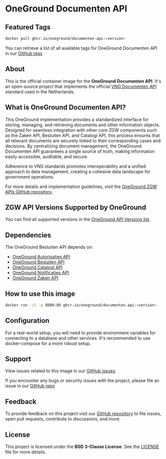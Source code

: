 # OneGround Documenten API

## Featured Tags

 ```bash
 docker pull ghcr.io/oneground/documenten-api:<version>
 ```

You can retrieve a list of all available tags for OneGround Documenten API in our [GitHub tags](https://github.com/OneGround/ZGW-APIs/tags)

## About

This is the official container image for the **OneGround Documenten API**. It's an open-source project that implements the official [VNG Documenten API](https://vng-realisatie.github.io/gemma-zaken/standaard/documenten) standard used in the Netherlands.

## What is OneGround Documenten API?

This OneGround implementation provides a standardized interface for storing, managing, and retrieving documents and other information objects. Designed for seamless integration with other core ZGW components such as the Zaken API, Besluiten API, and Catalogi API, this process ensures that all relevant documents are securely linked to their corresponding cases and decisions. By centralizing document management, the OneGround Documenten API guarantees a single source of truth, making information easily accessible, auditable, and secure.

Adherence to VNG standards promotes interoperability and a unified approach to data management, creating a cohesive data landscape for government operations.

For more details and implementation guidelines, visit the [OneGround ZGW APIs GitHub repository](https://github.com/OneGround/ZGW-APIs).

## ZGW API Versions Supported by OneGround

You can find all supported versions in the [OneGround API Versions list](https://dev.oneground.nl/docs/api-versions).

## Dependencies

The OneGround Besluiten API depends on:

- [OneGround Autorisaties API](https://github.com/OneGround/ZGW-APIs/pkgs/container/autorisaties-api)
- [OneGround Besluiten API](https://github.com/OneGround/ZGW-APIs/pkgs/container/besluiten-api)
- [OneGround Catalogi API](https://github.com/OneGround/ZGW-APIs/pkgs/container/catalogi-api)
- [OneGround Notificaties API](https://github.com/OneGround/ZGW-APIs/pkgs/container/notificaties-api)
- [OneGround Zaken API](https://github.com/OneGround/ZGW-APIs/pkgs/container/zaken-api)

## How to use this image

```bash
docker run -it -p 8080:80 ghcr.io/oneground/documenten-api:<version>
```

## Configuration

For a real-world setup, you will need to provide environment variables for connecting to a database and other services. It's recommended to use docker-compose for a more robust setup.

## Support

View issues related to this image in our [GitHub issues](https://github.com/OneGround/ZGW-APIs/issues).

If you encounter any bugs or security issues with the project, please file an issue in our [GitHub repo](https://github.com/OneGround/ZGW-APIs/issues/new/choose)

## Feedback

To provide feedback on this project visit our [GitHub repository](https://github.com/OneGround/ZGW-APIs) to file issues, open pull requests, contribute to discussions, and more.

## License

This project is licensed under the **BSD 3-Clause License**. See the [LICENSE](https://github.com/OneGround/ZGW-APIs/blob/main/LICENSE) file for more details.
